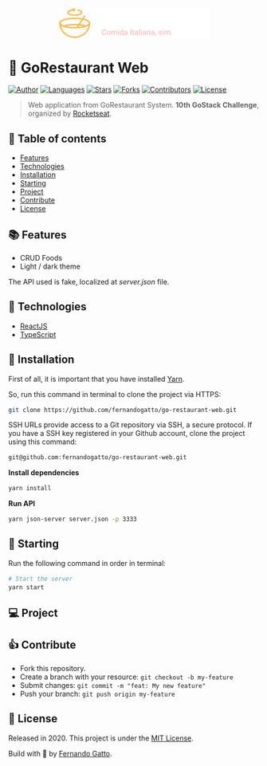 <p align="center">
  <img src="./github/logo.svg" width="300"/>
</p>

# 🥣 GoRestaurant Web

[![Author](https://img.shields.io/badge/author-fernandogatto-%2334CB79)](https://github.com/fernandogatto/)
[![Languages](https://img.shields.io/github/languages/count/fernandogatto/go-restaurant-web?color=%2334CB79)](#)
[![Stars](https://img.shields.io/github/stars/fernandogatto/go-restaurant-web?color=%2334CB79)](https://github.com/fernandogatto/go-restaurant-web/stargazers)
[![Forks](https://img.shields.io/github/forks/fernandogatto/go-restaurant-web?color=%2334CB79)](https://github.com/fernandogatto/go-restaurant-web/network/members)
[![Contributors](https://img.shields.io/github/contributors/fernandogatto/go-restaurant-web?color=%2334CB79)](https://github.com/fernandogatto/go-restaurant-web/graphs/contributors)
[![License](https://img.shields.io/badge/license-MIT-%2334CB79)](https://choosealicense.com/licenses/mit/)

> Web application from GoRestaurant System. **10th GoStack Challenge**, organized by [Rocketseat](https://rocketseat.com.br/).

## 🔗 Table of contents
- [Features](#features)
- [Technologies](#technologies)
- [Installation](#installation)
- [Starting](#starting)
- [Project](#project)
- [Contribute](#contribute)
- [License](#license)

## 📚 Features <a name="features"/>

- CRUD Foods
- Light / dark theme

The API used is fake, localized at *server.json* file.

## 📌 Technologies <a name="technologies"/>

- [ReactJS](https://pt-br.reactjs.org/)
- [TypeScript](https://www.typescriptlang.org/)

## 📂 Installation <a name="installation"/>

First of all, it is important that you have installed [Yarn](https://yarnpkg.com/).

So, run this command in terminal to clone the project via HTTPS:

```bash
git clone https://github.com/fernandogatto/go-restaurant-web.git
```

SSH URLs provide access to a Git repository via SSH, a secure protocol. If you have a SSH key registered in your Github account, clone the project using this command:

```bash
git@github.com:fernandogatto/go-restaurant-web.git
```

**Install dependencies**

```bash
yarn install
```

**Run API**

```bash
yarn json-server server.json -p 3333
```

## 🚀 Starting <a name="starting"/>

Run the following command in order in terminal:

```bash
# Start the server
yarn start
```

## 💻 Project <a name="project"/>

## 👍 Contribute <a name="contribute"/>

- Fork this repository.
- Create a branch with your resource: ```git checkout -b my-feature```
- Submit changes: ```git commit -m "feat: My new feature"```
- Push your branch: ```git push origin my-feature```

## 📕 License <a name="license"/>

Released in 2020. This project is under the [MIT License](https://choosealicense.com/licenses/mit/).

Build with 💜 by [Fernando Gatto](https://github.com/fernandogatto/).

